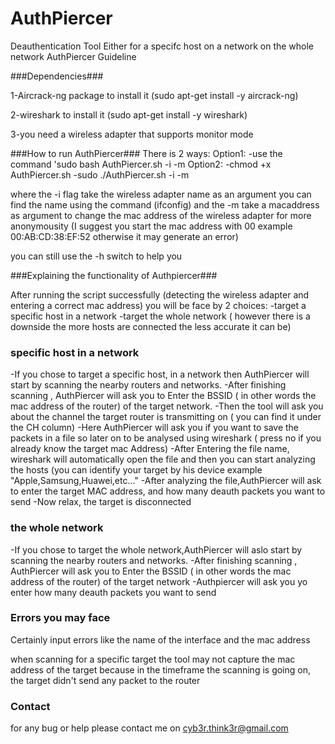 # AuthPiercer
Deauthentication Tool Either for a specifc host on a network on the whole network
AuthPiercer Guideline

###Dependencies###

1-Aircrack-ng package 
to install it (sudo apt-get install -y aircrack-ng)

2-wireshark
to install it (sudo apt-get install -y wireshark)

3-you need a wireless adapter that supports monitor mode

###How to run AuthPiercer###
There is 2 ways:
Option1:
	-use the command 'sudo bash AuthPiercer.sh -i <interface> -m <MacAddress>
Option2:
	-chmod +x AuthPiercer.sh
	-sudo ./AuthPiercer.sh -i <interface> -m <MacAddress>

where the -i flag take the wireless adapter name as an argument you can find the name using the command (ifconfig)
and the -m take a macaddress as argument to change the mac address of the wireless adapter for more anonymousity
(I suggest you start the mac address with 00 example 00:AB:CD:38:EF:52 otherwise it may generate an error)

you can still use the -h switch to help you

###Explaining the functionality of Authpiercer###

After running the script successfully (detecting the wireless adapter and entering a correct mac address)
you will be face by 2 choices:
	-target a specific host in a network
	-target the whole network ( however there is a downside the more hosts are connected the less accurate it can be)

### specific host in a network
-If you chose to target a specific host, in a network then AuthPiercer will start by scanning the nearby routers and networks.
-After finishing scanning , AuthPiercer will ask you to Enter the BSSID ( in other words the mac address of the router) of the target network.
-Then the tool will ask you about the channel the target router is transmitting on ( you can find it under the CH column)
-Here AuthPiercer will ask you if you want to save the packets in a file so later on to be analysed using wireshark ( press no if you already know the target mac Address)
-After Entering the file name, wireshark will automatically open the file and then you can start analyzing the hosts (you can identify your target by his device example "Apple,Samsung,Huawei,etc..."
-After analyzing the file,AuthPiercer will ask to enter the target MAC address, and how many deauth packets you want to send
-Now relax, the target is disconnected

### the whole network
-If you chose to target the whole network,AuthPiercer will aslo start by scanning the nearby routers and networks.
-After finishing scanning , AuthPiercer will ask you to Enter the BSSID ( in other words the mac address of the router) of the target network
-Authpiercer will ask you yo enter how many deauth packets you want to send

### Errors you may face ###
Certainly input errors like the name of the interface and the mac address

when scanning for a specific target the tool may not capture the mac address of the target because in the timeframe the scanning is going on, the target didn't send any packet to the router


### Contact ###
for any bug or help please contact me on cyb3r.think3r@gmail.com
